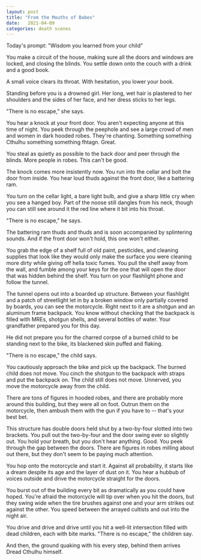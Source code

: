 ```yaml
---
layout: post
title: "From the Mouths of Babes"
date:   2021-04-09
categories: death scenes
---
```

Today's prompt: "Wisdom you learned from your child"

You make a circuit of the house, making sure all the doors and windows are locked, and closing the blinds. You settle down onto the couch with a drink and a good book.

A small voice clears its throat. With hesitation, you lower your book. 

Standing before you is a drowned girl. Her long, wet hair is plastered to her shoulders and the sides of her face, and her dress sticks to her legs.

"There is no escape," she says.

You hear a knock at your front door. You aren't expecting anyone at this time of night. You peek through the peephole and see a large crowd of men and women in dark hooded robes. They're chanting. Something something Cthulhu something something fhtagn. Great.

You steal as quietly as possible to the back door and peer through the blinds. More people in robes. This can't be good.

The knock comes more insistently now. You run into the cellar and bolt the door from inside. You hear loud thuds against the front door, like a battering ram.

You turn on the cellar light, a bare light bulb, and give a sharp little cry when you see a hanged boy. Part of the noose still dangles from his neck, though you can still see around it the red line where it bit into his throat. 

"There is no escape," he says.

The battering ram thuds and thuds and is soon accompanied by splintering sounds. And if the front door won't hold, this one won't either. 

You grab the edge of a shelf full of old paint, pesticides, and cleaning supplies that look like they would only make the surface you were cleaning more dirty while giving off hella toxic fumes. You pull the shelf away from the wall, and fumble among your keys for the one that will open the door that was hidden behind the shelf. You turn on your flashlight phone and follow the tunnel. 

The tunnel opens out into a boarded up structure. Between your flashlight and a patch of streetlight let in by a broken window only partially covered by boards, you can see the motorcycle. Right next to it are a shotgun and an aluminum frame backpack. You know without checking that the backpack is filled with MREs, shotgun shells, and several bottles of water. Your grandfather prepared you for this day. 

He did not prepare you for the charred corpse of a burned child to be standing next to the bike, its blackened skin puffed and flaking.

"There is no escape," the child says.

You cautiously approach the bike and pick up the backpack. The burned child does not move. You cinch the shotgun to the backpack with straps and put the backpack on. The child still does not move. Unnerved, you move the motorcycle away from the child. 

There are tons of figures in hooded robes, and there are probably more around this building, but they were all on foot. Outrun them on the motorcycle, then ambush them with the gun if you have to -- that's your best bet.

This structure has double doors held shut by a two-by-four slotted into two brackets. You pull out the two-by-four and the door swing ever so slightly out. You hold your breath, but you don't hear anything. Good. You peek through the gap between the doors. There are figures in robes milling about out there, but they don't seem to be paying much attention.

You hop onto the motorcycle and start it. Against all probability, it starts like a dream despite its age and the layer of dust on it. You hear a hubbub of voices outside and drive the motorcycle straight for the doors.

You burst out of the building every bit as dramatically as you could have hoped. You're afraid the motorcycle will tip over when you hit the doors, but they swing wide when the tire brushes against one and your arm strikes out against the other. You speed between the arrayed cultists and out into the night air. 

You drive and drive and drive until you hit a well-lit intersection filled with dead children, each with bite marks. "There is no escape," the children say.

And then, the ground quaking with his every step, behind them arrives Dread Cthulhu himself.
